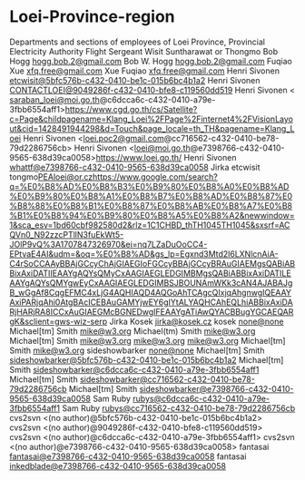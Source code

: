 # Loei-Province-region
Departments and sections of employees of Loei Province, Provincial Electricity Authority Flight Sergeant Wisit Suntharawat or Thongmo
Bob Hogg <hogg.bob.2@gmail.com> Bob W. Hogg <hogg.bob.2@gmail.com>
Fuqiao Xue <xfq.free@gmail.com> Xue Fuqiao <xfq.free@gmail.com>
Henri Sivonen <etcwisit@5bfc576b-c432-0410-be1c-015b6bc4b1a2>
Henri Sivonen <CONTACTLOEI@9049286f-c432-0410-bfe8-c119560dd519>
Henri Sivonen < saraban_loei@moi.go.th@c6dcca6c-c432-0410-a79e-3fbb6554aff1>https://www.cgd.go.th/cs/Satellite?c=Page&childpagename=Klang_Loei%2FPage%2Finternet4%2FVisionLayout&cid=1428491944298&d=Touch&page_locale=th_TH&pagename=Klang_Loei
Henri Sivonen <loei.poc2@gmail.com@cc716562-c432-0410-be78-79d2286756cb>
Henri Sivonen <loei@moi.go.th@e7398766-c432-0410-9565-638d39ca0058>https://www.loei.go.th/
Henri Sivonen <whattf@e7398766-c432-0410-9565-638d39ca0058>
Jirka etcwisit tongmo<PEAloei@or.cz>https://www.google.com/search?q=%E0%B8%AD%E0%B8%B3%E0%B9%80%E0%B8%A0%E0%B8%AD%E0%B9%80%E0%B8%A1%E0%B8%B7%E0%B8%AD%E0%B8%87%E0%B8%88%E0%B8%B1%E0%B8%87%E0%B8%AB%E0%B8%A7%E0%B8%B1%E0%B8%94%E0%B9%80%E0%B8%A5%E0%B8%A2&newwindow=1&sca_esv=1bd60cbf982580d2&rlz=1C1CHBD_thTH1045TH1045&sxsrf=ACQVn0_N92zzcPTllN3fuEkWt5-JOlP9vQ%3A1707847326970&ei=nq7LZaDuOoCC4-EPtvaE4AI&udm=&oq=%E0%B8%AD&gs_lp=Egxnd3Mtd2l6LXNlcnAiA-C4rSoCCAAyBBAjGCcyChAjGIAEGIoFGCcyBBAjGCcyBRAuGIAEMgsQABiABBixAxiDATIIEAAYgAQYsQMyCxAAGIAEGLEDGIMBMgsQABiABBixAxiDATILEAAYgAQYsQMYgwEyCxAAGIAEGLEDGIMBSJBOUNAmWKk3cAN4AJABAJgB_wGgAf8CqgEFMC4xLjG4AQHIAQD4AQGoAhTCAgcQIxjqAhgnwgIQEAAYAxiPARjqAhi0AtgBAcICEBAuGAMYjwEY6gIYtALYAQHCAhEQLhiABBixAxiDARjHARjRA8ICCxAuGIAEGMcBGNEDwgIFEAAYgATiAwQYACBBugYGCAEQARgK&sclient=gws-wiz-serp
Jirka Kosek <jirka@kosek.cz> kosek <none@none>
Michael[tm] Smith <mike@w3.org> Michael(tm) Smith <mike@w3.org>
Michael[tm] Smith <mike@w3.org> mike@w3.org <mike@w3.org>
Michael[tm] Smith <mike@w3.org> sideshowbarker <none@none>
Michael[tm] Smith <sideshowbarker@5bfc576b-c432-0410-be1c-015b6bc4b1a2>
Michael[tm] Smith <sideshowbarker@c6dcca6c-c432-0410-a79e-3fbb6554aff1>
Michael[tm] Smith <sideshowbarker@cc716562-c432-0410-be78-79d2286756cb>
Michael[tm] Smith <sideshowbarker@e7398766-c432-0410-9565-638d39ca0058>
Sam Ruby <rubys@c6dcca6c-c432-0410-a79e-3fbb6554aff1>
Sam Ruby <rubys@cc716562-c432-0410-be78-79d2286756cb>
cvs2svn <(no author)@5bfc576b-c432-0410-be1c-015b6bc4b1a2>
cvs2svn <(no author)@9049286f-c432-0410-bfe8-c119560dd519>
cvs2svn <(no author)@c6dcca6c-c432-0410-a79e-3fbb6554aff1>
cvs2svn <(no author)@e7398766-c432-0410-9565-638d39ca0058>
fantasai <fantasai@e7398766-c432-0410-9565-638d39ca0058>
fantasai <inkedblade@e7398766-c432-0410-9565-638d39ca0058>
